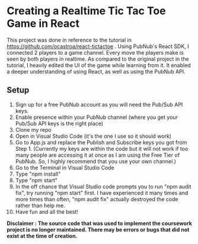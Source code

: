 # Creating a Realtime Tic Tac Toe Game in React
This project was done in reference to the tutorial in https://github.com/ocastroa/react-tictactoe . Using PubNub's React SDK, I connected 2 players to a game channel. Every move the players make is seen by both players in realtime. As compared to the original project in the tutorial, I heavily edited the UI of the game while learning from it. It enabled a deeper understanding of using React, as well as using the PubNub API.

## Setup
1. Sign up for a free PubNub account as you will need the Pub/Sub API keys.
2. Enable presence within your PubNub channel (where you get your Pub/Sub API keys is the right place)
3. Clone my repo
4. Open in Visual Studio Code (it's the one I use so it should work)
5. Go to App.js and replace the Publish and Subscribe keys you got from Step 1. (Currently my keys are within the code but it will not work if too many people are accessing it at once as I am using the Free Tier of PubNub. So, I highly recommend that you use your own channel.)
6. Go to the Terminal in Visual Studio Code
7. Type "npm install"
8. Type "npm start"
9. In the off chance that Visual Studio code prompts you to run "npm audit fix", try running "npm start" first. I have experienced it many times and more times than often, "npm audit fix" actually destroyed the code rather than help me.
10. Have fun and all the best!

**Disclaimer : The source code that was used to implement the coursework project is no longer maintained. There may be errors or bugs that did not exist at the time of creation.**
